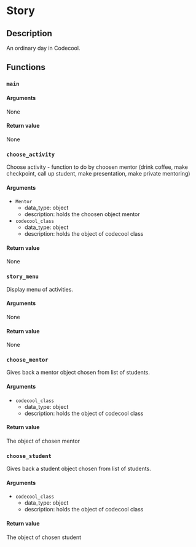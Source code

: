 # Story

## Description
An ordinary day in Codecool. 


## Functions


### ```main```

#### Arguments
None

#### Return value
None


### ```choose_activity```
Choose activity - function to do by choosen mentor (drink coffee, make checkpoint, call up student, make presentation, make private mentoring)

#### Arguments
* ```Mentor```
  * data_type: object
  * description: holds the choosen object mentor
* ```codecool_class```
  * data_type: object
  * description: holds the object of codecool class

#### Return value
None



### ```story_menu```
Display menu of activities.

#### Arguments
None

#### Return value
None



### ```choose_mentor```
Gives back a mentor object chosen from list of students.

#### Arguments
* ```codecool_class```
  * data_type: object
  * description: holds the object of codecool class

#### Return value
The object of chosen mentor



### ```choose_student```
Gives back a student object chosen from list of students.

#### Arguments
* ```codecool_class```
  * data_type: object
  * description: holds the object of codecool class

#### Return value
The object of chosen student
